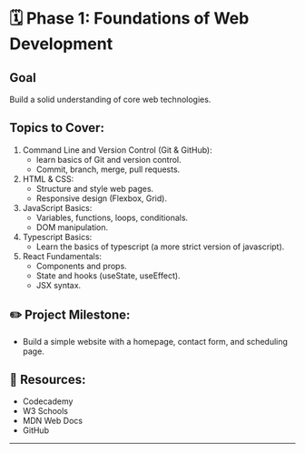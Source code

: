 # 🗓️ Phase 1: Foundations of Web Development

## Goal 

Build a solid understanding of core web technologies.

## Topics to Cover:

1. Command Line and Version Control (Git & GitHub):
    - learn basics of Git and version control. 
    - Commit, branch, merge, pull requests.
2. HTML & CSS:
    - Structure and style web pages.
    - Responsive design (Flexbox, Grid).
3. JavaScript Basics:
    - Variables, functions, loops, conditionals.
    - DOM manipulation.
4. Typescript Basics: 
    - Learn the basics of typescript (a more strict version of javascript).
5. React Fundamentals:
    - Components and props.
    - State and hooks (useState, useEffect).
    - JSX syntax.

##  ✏️ Project Milestone:

- Build a simple website with a homepage, contact form, and scheduling page.

## 🧠 Resources:

- Codecademy
- W3 Schools
- MDN Web Docs
- GitHub

---
